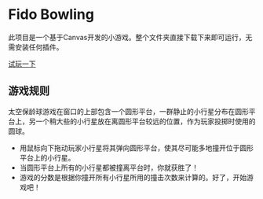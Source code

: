 # Fido Bowling

此项目是一个基于Canvas开发的小游戏。整个文件夹直接下载下来即可运行，无需安装任何插件。

[试玩一下](http://fantasticzhang.gtensor.com/2017/03/12/%E5%AE%9E%E4%BE%8Bdemo%E4%B9%8BFidoBowling%E5%B0%8F%E6%B8%B8%E6%88%8F/)

## 游戏规则

太空保龄球游戏在窗口的上部包含一个圆形平台，一群静止的小行星分布在圆形平台上，另一个稍大些的小行星放在离圆形平台较远的位置，作为玩家投掷时使用的圆球。
* 用鼠标向下拖动玩家小行星将其弹向圆形平台，使其尽可能多地撞开位于圆形平台上的小行星。
* 当圆形平台上所有的小行星都被撞离平台时，你就获胜了！
* 游戏的分数是根据你撞开所有小行星所用的撞击次数来计算的。好了，开始游戏吧！
